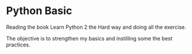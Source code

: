 # Python Basic
Reading the book Learn Python 2 the Hard way and doing all the exercise.

The objective is to strengthen my basics and instilling some the best practices.
